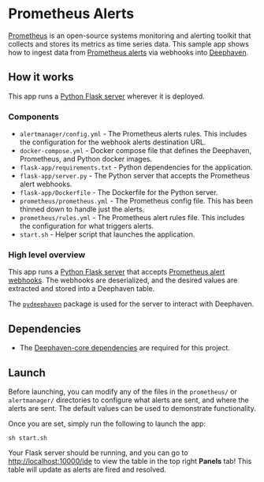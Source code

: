 # Prometheus Alerts

[Prometheus](https://prometheus.io/) is an open-source systems monitoring and alerting toolkit that collects and stores its metrics as time series data. This sample app shows how to ingest data from [Prometheus alerts](https://prometheus.io/docs/alerting/latest/configuration/#webhook_config) via webhooks into [Deephaven](https://deephaven.io/).

## How it works

This app runs a [Python Flask server](https://flask.palletsprojects.com/en/2.0.x/) wherever it is deployed.

### Components

* `alertmanager/config.yml` - The Prometheus alerts rules. This includes the configuration for the webhook alerts destination URL.
* `docker-compose.yml` - Docker compose file that defines the Deephaven, Prometheus, and Python docker images.
* `flask-app/requirements.txt` - Python dependencies for the application.
* `flask-app/server.py` - The Python server that accepts the Prometheus alert webhooks.
* `flask-app/Dockerfile` - The Dockerfile for the Python server.
* `prometheus/prometheus.yml` - The Prometheus config file. This has been thinned down to handle just the alerts.
* `prometheus/rules.yml` - The Prometheus alert rules file. This includes the configuration for what triggers alerts.
* `start.sh` - Helper script that launches the application.

### High level overview

This app runs a [Python Flask server](https://flask.palletsprojects.com/en/2.0.x/) that accepts [Prometheus alert webhooks](https://prometheus.io/docs/alerting/latest/configuration/#webhook_config). The webhooks are deserialized, and the desired values are extracted and stored into a Deephaven table.

The [`pydeephaven`](https://pypi.org/project/pydeephaven/) package is used for the server to interact with Deephaven.

## Dependencies

* The [Deephaven-core dependencies](https://github.com/deephaven/deephaven-core#required-dependencies) are required for this project.

## Launch

Before launching, you can modify any of the files in the `prometheus/` or `alertmanager/` directories to configure what alerts are sent, and where the alerts are sent. The default values can be used to demonstrate functionality.

Once you are set, simply run the following to launch the app:

```
sh start.sh
```

Your Flask server should be running, and you can go to [http://localhost:10000/ide](http://localhost:10000/ide) to view the table in the top right **Panels** tab! This table will update as alerts are fired and resolved.
